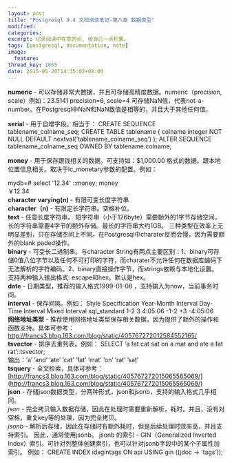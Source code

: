 ```yaml
---
layout: post
title: "Postgresql 9.4 文档阅读笔记-第八章 数据类型"
modified:
categories: 
excerpt: 记录阅读中在意的点, 给自己一点积累。
tags: [postgresql, documentation, note]
image:
  feature:
thread_key: 1865
date: 2015-05-20T14:35:02+08:00
---
```


**numeric** - 可以存储非常大数据，并且可存储高精度数据。numeric（precision, scale）例如：23.5141 precision=6, scale=4
可存储NaN值，代表not-a-number。在Postgresql中NaN和NaN数值是相等的，并且大于其他任何值。

**serial** - 用于自增字段。相当于：
CREATE SEQUENCE tablename_colname_seq; CREATE TABLE tablename (
colname integer NOT NULL DEFAULT nextval(’tablename_colname_seq’) );
ALTER SEQUENCE tablename_colname_seq OWNED BY tablename.colname;

**money** - 用于保存跟钱相关的数据。可支持如：$1,000.00 格式的数据。跟本地位置信息相关。取决于lc_monetary参数的配置。例如：

mydb=# select '12.34' ::money;
  money  
 ￥12.34
<br>
**character varying(n)**  - 有限可变长度字符串
<br>
**character（n)** - 有限定长字符串。空格补位。
<br>
**text** - 任意长度字符串。
短字符串（小于126byte）需要额外的1字节存储空间，长的字符串需要4字节的额外存储。最长的字符串大约1GB。
三种类型在效率上无明显差别，只在存储空间上不同。在Postgresql中charater反而会慢，因为需要额外的blank paded操作。
<br>
**binary** - 可变长二进制串。与character String有两点主要区别：1、binary可存储0值八位字节以及任何不可打印的字符，而charater不允许任何在数据库编码下无法解析的字符编码。2、binary直接操作字节，而strings依赖与本地化设置。
支持两种输入输出格式: escape和hex。默认是hex。
<br>
**date** - 日期类型，推荐的输入格式1999-01-08 ，支持输入为now，当前事务时间。
<br>
**interval** - 保存间隔。例如：
Style Specification Year-Month Interval Day-Time Interval Mixed Interval
sql_standard 1-2 3 4:05:06 -1-2 +3 -4:05:06
<br>
**网络地址类型** - 推荐使用网络地址类型保存相关数据，因为提供了额外的操作和函数支持。具体可参考：[http://francs3.blog.163.com/blog/static/405767272012584552165/
](http://francs3.blog.163.com/blog/static/405767272012584552165/)
<br>
**tsvector** - 排序去重列表。例如：
SELECT ’a fat cat sat on a mat and ate a fat rat’::tsvector;                              
输出：’a’ ’and’ ’ate’ ’cat’ ’fat’ ’mat’ ’on’ ’rat’ ’sat’
<br>
**tsquery** - 全文检索，具体可参考：
[http://francs3.blog.163.com/blog/static/405767272015065565069/](http://francs3.blog.163.com/blog/static/405767272015065565069/)
<br>
**json** -  存储json数据类型，分两种形式，json和jsonb，支持的输入格式几乎相同。
<br>
*json* - 完全拷贝输入数据存储，因此在处理时需要重新解析，耗时。并且，没有对空格，重复key等的处理，因为完全拷贝。
<br>
*jsonb* - 解析后存储，因此在存储时有额外耗时，但是后续处理时效率高，并且支持索引。
因此，通常使用jsonb。
jsonb 的索引 - GIN（Generalized Inverted Index）索引。可针对列整体创建索引，也可以针对jsonb字段中的某个子属性加索引。
例如：
CREATE INDEX idxgintags ON api USING gin ((jdoc -> ’tags’)); 



